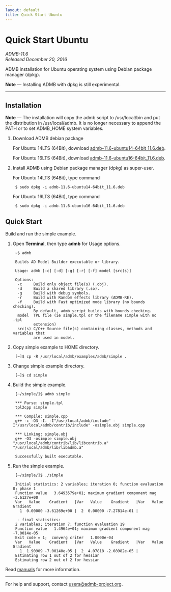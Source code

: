 ```yaml
---
layout: default
title: Quick Start Ubuntu
---
```


Quick Start Ubuntu
==================

*ADMB-11.6*  
*Released December 20, 2016*  

ADMB installation for Ubuntu operating system using Debian package manager (dpkg).

__Note__ &mdash; Installing ADMB with dpkg is still experimental.

---

Installation
------------

__Note__ &mdash; The installation will copy the admb script to /usr/local/bin and put the distribution in /usr/local/admb.  It is no longer necessary to append the PATH or to set ADMB_HOME system variables.

1. Download ADMB debian package

   For Ubuntu 14LTS (64Bit), download [admb-11.6-ubuntu14-64bit_11.6.deb](https://github.com/admb-project/admb/releases/download/admb-11.6/admb-11.6-ubuntu14-64bit_11.6.deb).

   For Ubuntu 16LTS (64Bit), download [admb-11.6-ubuntu16-64bit_11.6.deb](https://github.com/admb-project/admb/releases/download/admb-11.6/admb-11.6-ubuntu16-64bit_11.6.deb).

2. Install ADMB using Debian package manager (dpkg) as super-user.

   For Ubuntu 14LTS (64Bit), type command

        $ sudo dpkg -i admb-11.6-ubuntu14-64bit_11.6.deb

   For Ubuntu 16LTS (64Bit), type command

        $ sudo dpkg -i admb-11.6-ubuntu16-64bit_11.6.deb

Quick Start
-----------

Build and run the simple example.

1. Open **Terminal**, then type **admb** for Usage options.

        ~$ admb

        Builds AD Model Builder executable or library.

        Usage: admb [-c] [-d] [-g] [-r] [-f] model [src(s)]

        Options:
         -c     Build only object file(s) (.obj).
         -d     Build a shared library (.so).
         -g     Build with debug symbols.
         -r     Build with Random effects library (ADMB-RE).
         -f     Build with Fast optimized mode library (no bounds checking).
                By default, admb script builds with bounds checking.
         model  TPL file (ie simple.tpl or the filename simple with no .tpl
                extension)
         src(s) C/C++ Source file(s) containing classes, methods and variables that
                are used in model.

2. Copy simple example to HOME directory.

        [~]$ cp -R /usr/local/admb/examples/admb/simple .

3. Change simple example directory.

        [~]$ cd simple

4. Build the simple example.

        [~/simple/]$ admb simple

        *** Parse: simple.tpl
        tpl2cpp simple

        *** Compile: simple.cpp
        g++ -c -O3 -I. -I"/usr/local/admb/include" -I"/usr/local/admb/contrib/include" -osimple.obj simple.cpp

        *** Linking: simple.obj 
        g++ -O3 -osimple simple.obj "/usr/local/admb/contrib/lib/libcontrib.a" "/usr/local/admb/lib/libadmb.a"

        Successfully built executable.

5. Run the simple example.

        [~/simple/]$ ./simple 

        Initial statistics: 2 variables; iteration 0; function evaluation 0; phase 1
        Function value   3.6493579e+01; maximum gradient component mag  -3.6127e+00
        Var   Value    Gradient   |Var   Value    Gradient   |Var   Value    Gradient   
          1  0.00000 -3.61269e+00 |  2  0.00000 -7.27814e-01 |

         - final statistics:
        2 variables; iteration 7; function evaluation 19
        Function value   1.4964e+01; maximum gradient component mag  -7.0014e-05
        Exit code = 1;  converg criter   1.0000e-04
        Var   Value    Gradient   |Var   Value    Gradient   |Var   Value    Gradient   
          1  1.90909 -7.00140e-05 |  2  4.07818 -2.08982e-05 |
        Estimating row 1 out of 2 for hessian
        Estimating row 2 out of 2 for hessian

  Read [manuals](https://github.com/admb-project/admb/releases/tag/admb-11.6/) for more information.

---
For help and support, contact <users@admb-project.org>.
